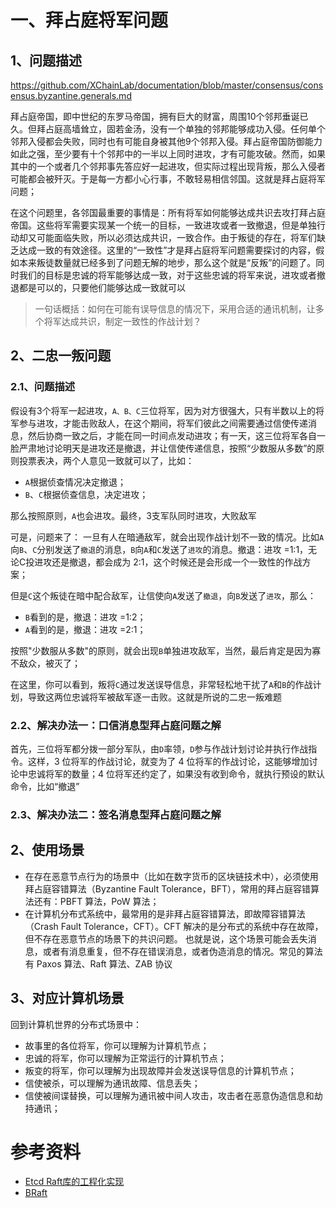 # 一、拜占庭将军问题

## 1、问题描述

https://github.com/XChainLab/documentation/blob/master/consensus/consensus.byzantine.generals.md

拜占庭帝国，即中世纪的东罗马帝国，拥有巨大的财富，周围10个邻邦垂诞已久。但拜占庭高墙耸立，固若金汤，没有一个单独的邻邦能够成功入侵。任何单个邻邦入侵都会失败，同时也有可能自身被其他9个邻邦入侵。拜占庭帝国防御能力如此之强，至少要有十个邻邦中的一半以上同时进攻，才有可能攻破。然而，如果其中的一个或者几个邻邦事先答应好一起进攻，但实际过程出现背叛，那么入侵者可能都会被歼灭。于是每一方都小心行事，不敢轻易相信邻国。这就是拜占庭将军问题；

在这个问题里，各邻国最重要的事情是：所有将军如何能够达成共识去攻打拜占庭帝国。这些将军需要实现某一个统一的目标，一致进攻或者一致撤退，但是单独行动却又可能面临失败，所以必须达成共识，一致合作。由于叛徒的存在，将军们缺乏达成一致的有效途径。这里的“一致性”才是拜占庭将军问题需要探讨的内容，假如本来叛徒数量就已经多到了问题无解的地步，那么这个就是“反叛”的问题了。同时我们的目标是忠诚的将军能够达成一致，对于这些忠诚的将军来说，进攻或者撤退都是可以的，只要他们能够达成一致就可以

> 一句话概括：如何在可能有误导信息的情况下，采用合适的通讯机制，让多个将军达成共识，制定一致性的作战计划？

## 2、二忠一叛问题

### 2.1、问题描述

假设有3个将军一起进攻，`A、B、C`三位将军，因为对方很强大，只有半数以上的将军参与进攻，才能击败敌人，在这个期间，将军们彼此之间需要通过信使传递消息，然后协商一致之后，才能在同一时间点发动进攻；有一天，这三位将军各自一脸严肃地讨论明天是进攻还是撤退，并让信使传递信息，按照“少数服从多数”的原则投票表决，两个人意见一致就可以了，比如：
- `A`根据侦查情况决定撤退；
- `B`、`C`根据侦查信息，决定进攻；

那么按照原则，`A`也会进攻。最终，3支军队同时进攻，大败敌军

可是，问题来了： 一旦有人在暗通敌军，就会出现作战计划不一致的情况。比如`A`向`B`、`C`分别发送了`撤退`的消息，`B`向`A`和`C`发送了`进攻`的消息。撤退：进攻 =1:1，无论C投进攻还是撤退，都会成为 2:1，这个时候还是会形成一个一致性的作战方案；

但是`C`这个叛徒在暗中配合敌军，让信使向`A`发送了`撤退`，向`B`发送了`进攻`，那么：
- `B`看到的是，撤退：进攻 =1:2；
- `A`看到的是，撤退：进攻 =2:1；

按照"少数服从多数"的原则，就会出现`B`单独进攻敌军，当然，最后肯定是因为寡不敌众，被灭了；

在这里，你可以看到，叛将`C`通过发送误导信息，非常轻松地干扰了`A`和`B`的作战计划，导致这两位忠诚将军被敌军逐一击败。这就是所说的二忠一叛难题

### 2.2、解决办法一：口信消息型拜占庭问题之解

首先，三位将军都分拨一部分军队，由`D`率领，`D`参与作战计划讨论并执行作战指令。这样，3 位将军的作战讨论，就变为了 4 位将军的作战讨论，这能够增加讨论中忠诚将军的数量；4 位将军还约定了，如果没有收到命令，就执行预设的默认命令，比如“撤退”

### 2.3、解决办法二：签名消息型拜占庭问题之解

## 2、使用场景

- 在存在恶意节点行为的场景中（比如在数字货币的区块链技术中），必须使用拜占庭容错算法（Byzantine Fault Tolerance，BFT），常用的拜占庭容错算法还有：PBFT 算法，PoW 算法；
- 在计算机分布式系统中，最常用的是非拜占庭容错算法，即故障容错算法（Crash Fault Tolerance，CFT）。CFT 解决的是分布式的系统中存在故障，但不存在恶意节点的场景下的共识问题。 也就是说，这个场景可能会丢失消息，或者有消息重复，但不存在错误消息，或者伪造消息的情况。常见的算法有 Paxos 算法、Raft 算法、ZAB 协议

## 3、对应计算机场景

回到计算机世界的分布式场景中：
- 故事里的各位将军，你可以理解为计算机节点；
- 忠诚的将军，你可以理解为正常运行的计算机节点；
- 叛变的将军，你可以理解为出现故障并会发送误导信息的计算机节点；
- 信使被杀，可以理解为通讯故障、信息丢失；
- 信使被间谍替换，可以理解为通讯被中间人攻击，攻击者在恶意伪造信息和劫持通讯；

# 参考资料

- [Etcd Raft库的工程化实现](https://www.codedump.info/post/20210515-raft/)
- [BRaft](https://github.com/baidu/braft)